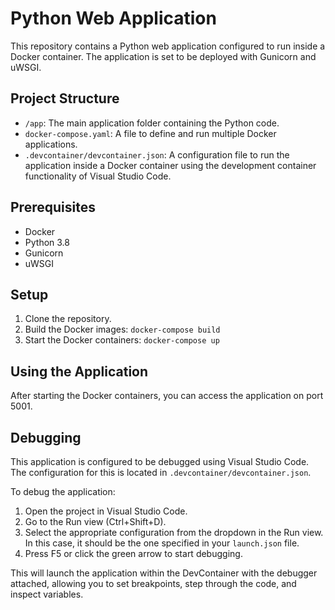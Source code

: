 # Python Web Application

This repository contains a Python web application configured to run inside a Docker container. The application is set to be deployed with Gunicorn and uWSGI.

## Project Structure

- `/app`: The main application folder containing the Python code.
- `docker-compose.yaml`: A file to define and run multiple Docker applications.
- `.devcontainer/devcontainer.json`: A configuration file to run the application inside a Docker container using the development container functionality of Visual Studio Code.

## Prerequisites

- Docker
- Python 3.8
- Gunicorn
- uWSGI

## Setup

1. Clone the repository.
2. Build the Docker images: `docker-compose build`
3. Start the Docker containers: `docker-compose up`

## Using the Application

After starting the Docker containers, you can access the application on port 5001.

## Debugging

This application is configured to be debugged using Visual Studio Code. The configuration for this is located in `.devcontainer/devcontainer.json`.

To debug the application:

1. Open the project in Visual Studio Code.
2. Go to the Run view (Ctrl+Shift+D).
3. Select the appropriate configuration from the dropdown in the Run view. In this case, it should be the one specified in your `launch.json` file.
4. Press F5 or click the green arrow to start debugging.

This will launch the application within the DevContainer with the debugger attached, allowing you to set breakpoints, step through the code, and inspect variables.
